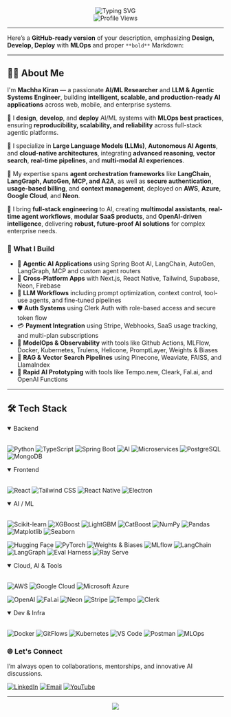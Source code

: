 <div align="center">
  <img src="https://readme-typing-svg.herokuapp.com?font=Fira+Code&duration=3000&pause=1000&color=22C55E&center=true&vCenter=true&multiline=true&width=700&height=100&lines=👋+Hey,+I'm+Machha+Kiran;Agentic+AI+Engineer+%26+Full-Stack+Innovator;Mastering+LLMs,+RAG,+SaaS,+and+Autonomous+Agents" alt="Typing SVG" />
</div>

<div align="center">
  <img src="https://komarev.com/ghpvc/?username=machhakiran&label=Profile%20Views&color=4ade80&style=flat" alt="Profile Views" />
</div>

---
Here’s a **GitHub-ready version** of your description, emphasizing **Design, Develop, Deploy** with **MLOps** and proper `**bold**` Markdown:

---

## 👨‍💻 About Me

I'm **Machha Kiran** — a passionate **AI/ML Researcher** and **LLM & Agentic Systems Engineer**, building **intelligent, scalable, and production-ready AI applications** across web, mobile, and enterprise systems.

🔹 I **design**, **develop**, and **deploy** AI/ML systems with **MLOps best practices**, ensuring **reproducibility, scalability, and reliability** across full-stack agentic platforms.

🔹 I specialize in **Large Language Models (LLMs)**, **Autonomous AI Agents**, and **cloud-native architectures**, integrating **advanced reasoning**, **vector search**, **real-time pipelines**, and **multi-modal AI experiences**.

🔹 My expertise spans **agent orchestration frameworks** like **LangChain, LangGraph, AutoGen, MCP, and A2A**, as well as **secure authentication**, **usage-based billing**, and **context management**, deployed on **AWS**, **Azure**, **Google Cloud**, and **Neon**.

🔹 I bring **full-stack engineering** to AI, creating **multimodal assistants**, **real-time agent workflows**, **modular SaaS products**, and **OpenAI-driven intelligence**, delivering **robust, future-proof AI solutions** for complex enterprise needs.


### 🧩 What I Build

- 🔁 **Agentic AI Applications** using Spring Boot AI, LangChain, AutoGen, LangGraph, MCP and custom agent routers  
- 📱 **Cross-Platform Apps** with Next.js, React Native, Tailwind, Supabase, Neon, Firebase  
- 🧠 **LLM Workflows** including prompt optimization, context control, tool-use agents, and fine-tuned pipelines  
- 🛡️ **Auth Systems** using Clerk Auth with role-based access and secure token flow  
- 💳 **Payment Integration** using Stripe, Webhooks, SaaS usage tracking, and multi-plan subscriptions  
- 🧪 **ModelOps & Observability** with tools like Github Actions, MLFlow, Docker, Kubernetes, Trulens, Helicone, PromptLayer, Weights & Biases  
- 🧠 **RAG & Vector Search Pipelines** using Pinecone, Weaviate, FAISS, and LlamaIndex  
- 🧰 **Rapid AI Prototyping** with tools like Tempo.new, Cleark, Fal.ai, and OpenAI Functions

---

## 🛠️ Tech Stack

<details open>
<summary>Backend</summary><br>

![Python](https://img.shields.io/badge/Python-3776AB?style=for-the-badge&logo=python&logoColor=white)
![TypeScript](https://img.shields.io/badge/TypeScript-007ACC?style=for-the-badge&logo=typescript&logoColor=white)
![Spring Boot](https://img.shields.io/badge/Spring%20Boot-6DB33F?style=for-the-badge&logo=springboot&logoColor=white)
![AI](https://img.shields.io/badge/AI-FF6F00?style=for-the-badge&logo=brain&logoColor=white)
![Microservices](https://img.shields.io/badge/Microservices-2C2D72?style=for-the-badge&logo=cloud&logoColor=white)
![PostgreSQL](https://img.shields.io/badge/PostgreSQL-316192?style=for-the-badge&logo=postgresql&logoColor=white)
![MongoDB](https://img.shields.io/badge/MongoDB-47A248?style=for-the-badge&logo=mongodb&logoColor=white)


</details>

<details open>
<summary>Frontend</summary><br>
  
![React](https://img.shields.io/badge/React-20232A?style=for-the-badge&logo=react&logoColor=61DAFB)
![Tailwind CSS](https://img.shields.io/badge/Tailwind_CSS-38B2AC?style=for-the-badge&logo=tailwind-css&logoColor=white)
![React Native](https://img.shields.io/badge/React_Native-20232A?style=for-the-badge&logo=react&logoColor=61DAFB)
![Electron](https://img.shields.io/badge/Electron-47848F?style=for-the-badge&logo=electron&logoColor=white)

</details>

<details open>
<summary>AI / ML</summary><br>

<!-- Classical ML -->
![Scikit-learn](https://img.shields.io/badge/Scikit--learn-F7931E?style=for-the-badge&logo=scikitlearn&logoColor=white)
![XGBoost](https://img.shields.io/badge/XGBoost-FF6600?style=for-the-badge&logoColor=white)
![LightGBM](https://img.shields.io/badge/LightGBM-00CC99?style=for-the-badge&logoColor=white)
![CatBoost](https://img.shields.io/badge/CatBoost-3083DC?style=for-the-badge&logoColor=white)
![NumPy](https://img.shields.io/badge/NumPy-013243?style=for-the-badge&logo=numpy&logoColor=white)
![Pandas](https://img.shields.io/badge/Pandas-150458?style=for-the-badge&logo=pandas&logoColor=white)
![Matplotlib](https://img.shields.io/badge/Matplotlib-11557C?style=for-the-badge&logo=matplotlib&logoColor=white)
![Seaborn](https://img.shields.io/badge/Seaborn-4C72B0?style=for-the-badge&logoColor=white)

![Hugging Face](https://img.shields.io/badge/Hugging%20Face-FFAE1A?style=for-the-badge&logo=huggingface&logoColor=white)
![PyTorch](https://img.shields.io/badge/PyTorch-EE4C2C?style=for-the-badge&logo=pytorch&logoColor=white)
![Weights & Biases](https://img.shields.io/badge/Weights_&_Biases-FFBE00?style=for-the-badge&logo=weightsandbiases&logoColor=black)
![MLflow](https://img.shields.io/badge/MLflow-0194E2?style=for-the-badge&logo=mlflow&logoColor=white)
![LangChain](https://img.shields.io/badge/LangChain-121D33?style=for-the-badge&logoColor=white)
![LangGraph](https://img.shields.io/badge/LangGraph-000000?style=for-the-badge&logoColor=white)
![Eval Harness](https://img.shields.io/badge/Eval_Harness-444444?style=for-the-badge&logoColor=white)
![Ray Serve](https://img.shields.io/badge/Ray_Serve-028CF0?style=for-the-badge&logo=ray&logoColor=white)

</details>


<details open>
<summary>Cloud, AI & Tools</summary><br>

![AWS](https://img.shields.io/badge/AWS-232F3E?style=for-the-badge&logo=amazonaws&logoColor=white)
![Google Cloud](https://img.shields.io/badge/Google%20Cloud-4285F4?style=for-the-badge&logo=googlecloud&logoColor=white)
![Microsoft Azure](https://img.shields.io/badge/Microsoft%20Azure-0078D4?style=for-the-badge&logo=microsoftazure&logoColor=white)

![OpenAI](https://img.shields.io/badge/OpenAI-412991?style=for-the-badge&logo=openai&logoColor=white)
![Fal.ai](https://img.shields.io/badge/Fal.ai-000000?style=for-the-badge&logoColor=white)
![Neon](https://img.shields.io/badge/Neon-00E599?style=for-the-badge&logo=postgresql&logoColor=white)
![Stripe](https://img.shields.io/badge/Stripe-008CDD?style=for-the-badge&logo=stripe&logoColor=white)
![Tempo](https://img.shields.io/badge/Tempo-000000?style=for-the-badge&logoColor=white)
![Clerk](https://img.shields.io/badge/Clerk-000000?style=for-the-badge&logoColor=white)

</details>

<details open>
<summary>Dev & Infra</summary><br> 

![Docker](https://img.shields.io/badge/Docker-2496ED?style=for-the-badge&logo=docker&logoColor=white)
![GitFlows](https://img.shields.io/badge/GitFlows-F05032?style=for-the-badge&logo=git&logoColor=white)
![Kubernetes](https://img.shields.io/badge/Kubernetes-326CE5?style=for-the-badge&logo=kubernetes&logoColor=white)
![VS Code](https://img.shields.io/badge/VS%20Code-007ACC?style=for-the-badge&logo=visual-studio-code&logoColor=white)
![Postman](https://img.shields.io/badge/Postman-FF6C37?style=for-the-badge&logo=postman&logoColor=white)
![MLOps](https://img.shields.io/badge/MLOps-2C2D72?style=for-the-badge&logo=gear&logoColor=white)

</details>



### 🌐 Let's Connect

I’m always open to collaborations, mentorships, and innovative AI discussions.

[![LinkedIn](https://img.shields.io/badge/LinkedIn-blue?style=for-the-badge&logo=linkedin&logoColor=white)](https://www.linkedin.com/in/machhakiran/)
[![Email](https://img.shields.io/badge/Gmail-D14836?style=for-the-badge&logo=gmail&logoColor=white)](mailto:machhakiran@gmail.com)
[![YouTube](https://img.shields.io/badge/YouTube-red?style=for-the-badge&logo=youtube&logoColor=white)](https://www.youtube.com/channel/UCGvNdo-r87Q12zW2MK01BFw)

---

<div align="center">
  <img src="https://capsule-render.vercel.app/api?type=waving&color=gradient&height=80&section=footer"/>
</div>

